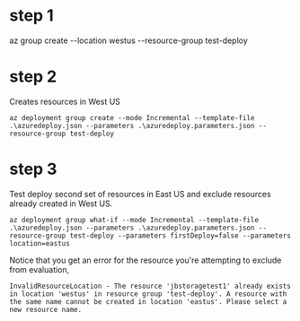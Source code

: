 # step 1

az group create --location westus --resource-group test-deploy   

# step 2

Creates resources in West US

```
az deployment group create --mode Incremental --template-file .\azuredeploy.json --parameters .\azuredeploy.parameters.json --resource-group test-deploy
```

# step 3

Test deploy second set of resources in East US and exclude resources already created in West US.

```
az deployment group what-if --mode Incremental --template-file .\azuredeploy.json --parameters .\azuredeploy.parameters.json --resource-group test-deploy --parameters firstDeploy=false --parameters location=eastus
```

Notice that you get an error for the resource you're attempting to exclude from evaluation,

```
InvalidResourceLocation - The resource 'jbstoragetest1' already exists in location 'westus' in resource group 'test-deploy'. A resource with the same name cannot be created in location 'eastus'. Please select a new resource name.
```

